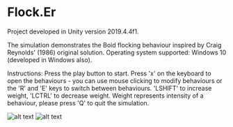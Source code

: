 # Flock.Er

Project developed in Unity version 2019.4.4f1. 

The simulation demonstrates the Boid flocking behaviour inspired by Craig Reynolds' (1986) original solution. Operating system supported: Windows 10 (developed in Windows also).

Instructions:
Press the play button to start. Press 'x' on the keyboard to open the behaviours - you can use mouse clicking to modify behaviours or the 'R' and 'E' keys to switch between behaviours. 'LSHIFT' to increase weight, 'LCTRL' to decrease weight. Weight represents intensity of a behaviour, please press 'Q' to quit the simulation. 

![alt text](https://github.com/DominikWas/Flock.Er/tree/main/Images/StartMenu.png")
![alt text](https://github.com/DominikWas/Flock.Er/tree/main/Images/Runtime.png")
